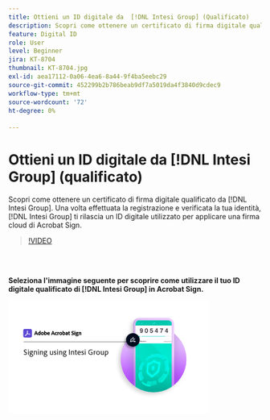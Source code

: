 ```yaml
---
title: Ottieni un ID digitale da  [!DNL Intesi Group] (Qualificato)
description: Scopri come ottenere un certificato di firma digitale qualificata da  [!DNL Intesi Group]
feature: Digital ID
role: User
level: Beginner
jira: KT-8704
thumbnail: KT-8704.jpg
exl-id: aea17112-0a06-4ea6-8a44-9f4ba5eebc29
source-git-commit: 452299b2b786beab9df7a5019da4f3840d9cdec9
workflow-type: tm+mt
source-wordcount: '72'
ht-degree: 0%

---
```


# Ottieni un ID digitale da [!DNL Intesi Group] (qualificato)

Scopri come ottenere un certificato di firma digitale qualificato da [!DNL Intesi Group]. Una volta effettuata la registrazione e verificata la tua identità, [!DNL Intesi Group] ti rilascia un ID digitale utilizzato per applicare una firma cloud di Acrobat Sign.

>[!VIDEO](https://video.tv.adobe.com/v/337064?quality=12&learn=on&hidetitle=true)

<br> 

**Seleziona l&#39;immagine seguente per scoprire come utilizzare il tuo ID digitale qualificato di [!DNL Intesi Group] in Acrobat Sign.**

[![immagine](assets/IntesiSign_400.png)](intesi-sign.md)

